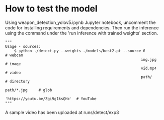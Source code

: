 # How to test the model

Using weapon_detection_yolov5.ipynb Jupyter notebook, uncomment the code for installing requirements and dependencies. Then run the inference using the command under the 'run inference with trained weights' section.

```
"""
Usage - sources:
    $ python ./detect.py --weights ./models/best2.pt --source 0              # webcam
                                                             img.jpg        # image
                                                             vid.mp4        # video
                                                             path/          # directory
                                                             path/*.jpg     # glob
                                                             'https://youtu.be/Zgi9g1ksQHc'  # YouTube
"""
```            
A sample video has been uploaded at runs/detect/exp3  
